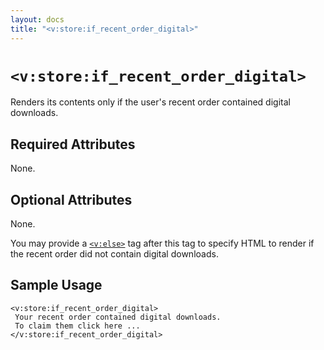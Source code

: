 ```yaml
---
layout: docs
title: "<v:store:if_recent_order_digital>"
---
```


# `<v:store:if_recent_order_digital>`

Renders its contents only if the user's recent order contained digital
downloads.

## Required Attributes

None.

## Optional Attributes

None.

You may provide a [`<v:else>`](/v_else/) tag after this tag to specify
HTML to render if the recent order did not contain digital downloads.

## Sample Usage

    <v:store:if_recent_order_digital>
     Your recent order contained digital downloads.
     To claim them click here ...
    </v:store:if_recent_order_digital>

